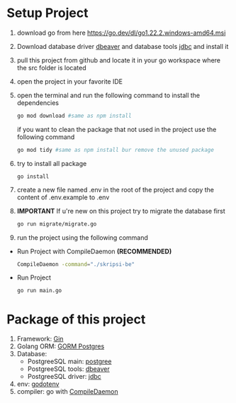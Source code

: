 # Setup Project

1. download go from here <https://go.dev/dl/go1.22.2.windows-amd64.msi>
2. Download database driver [dbeaver](https://dbeaver.io/download/) and database tools [jdbc](https://www.enterprisedb.com/downloads/postgres-postgresql-downloads) and install it
3. pull this project from github and locate it in your go workspace where the src folder is located
4. open the project in your favorite IDE
5. open the terminal and run the following command to install the dependencies
    ```bash
    go mod download #same as npm install
    ```
    if you want to clean the package that not used in the project use the following command

    ```bash
    go mod tidy #same as npm install bur remove the unused package
    ```
6. try to install all package
    ```
    go install
    ```
7. create a new file named .env in the root of the project and copy the content of .env.example to .env
8. **IMPORTANT** If u're new on this project try to migrate the database first
    ```bash
    go run migrate/migrate.go
    ```
8. run the project using the following command

- Run Project with CompileDaemon **(RECOMMENDED)**
    ```bash
    CompileDaemon -command="./skripsi-be"
    ```

- Run Project
    ```bash
    go run main.go 
    ```

# Package of this project

1. Framework: [Gin](https://gin-gonic.com/docs/quickstart/)
2. Golang ORM: [GORM Postgres](https://gorm.io/docs/connecting_to_the_database.html#PostgreSQL)
3. Database:
    - PostgreeSQL main: [postgree](https://www.postgresql.org/download/)
    - PostgreeSQL tools: [dbeaver](https://dbeaver.io/download/)
    - PostgreeSQL driver: [jdbc](https://jdbc.postgresql.org/download/)
4. env: [godotenv](https://github.com/joho/godotenv)
5. compiler: go with [CompileDaemon](https://github.com/githubnemo/CompileDaemon)
